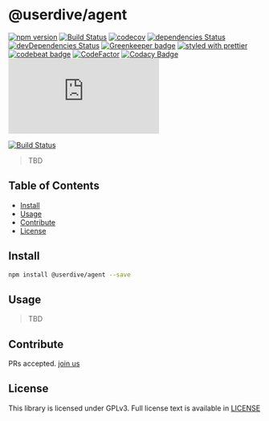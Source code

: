 # @userdive/agent

[![npm version][npm-image]][npm-url]
[![Build Status][travis-image]][travis-url]
[![codecov][codecov-image]][codecov-url]
[![dependencies Status](https://david-dm.org/userdive/agent.js/status.svg)](https://david-dm.org/userdive/agent.js)
[![devDependencies Status](https://david-dm.org/userdive/agent.js/dev-status.svg)](https://david-dm.org/userdive/agent.js?type=dev)
[![Greenkeeper badge](https://badges.greenkeeper.io/userdive/agent.js.svg)](https://greenkeeper.io/)
[![styled with prettier](https://img.shields.io/badge/styled_with-prettier-ff69b4.svg)](https://github.com/prettier/prettier)
[![codebeat badge](https://codebeat.co/badges/248f31a1-c73e-45e4-b1e0-a6154c1baaca)](https://codebeat.co/projects/github-com-userdive-agent-js-master)
[![CodeFactor](https://www.codefactor.io/repository/github/userdive/agent.js/badge)](https://www.codefactor.io/repository/github/userdive/agent.js)
[![Codacy Badge](https://api.codacy.com/project/badge/Grade/007cedb2144843ebb45db871c04a0045)](https://www.codacy.com/app/develop_2/agent.js?utm_source=github.com&amp;utm_medium=referral&amp;utm_content=userdive/agent.js&amp;utm_campaign=Badge_Grade)
[![BCH compliance](https://bettercodehub.com/edge/badge/userdive/agent.js?branch=master)](https://bettercodehub.com/)

[![Build Status](https://saucelabs.com/browser-matrix/userdive.svg)](https://saucelabs.com/open_sauce/user/userdive/builds)

> TBD

## Table of Contents

- [Install](#install)
- [Usage](#usage)
- [Contribute](#contribute)
- [License](#license)

## Install

```sh
npm install @userdive/agent --save
```

## Usage

> TBD

## Contribute

PRs accepted. [join us](https://www.wantedly.com/companies/uncovertruth/projects)

## License

This library is licensed under GPLv3. Full license text is available in [LICENSE](https://github.com/userdive/agent.js/blob/master/LICENSE)

[npm-image]: https://badge.fury.io/js/%40userdive%2Fagent.svg
[npm-url]: https://www.npmjs.com/package/@userdive/agent
[travis-image]: https://travis-ci.org/userdive/agent.js.svg?branch=master
[travis-url]: https://travis-ci.org/userdive/agent.js
[codecov-image]: https://codecov.io/gh/userdive/agent.js/branch/master/graph/badge.svg
[codecov-url]: https://codecov.io/gh/userdive/agent.js
